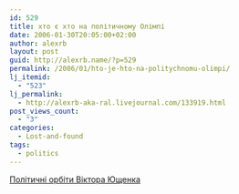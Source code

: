 ```yaml
---
id: 529
title: хто є хто на політичному Олімпі
date: 2006-01-30T20:05:00+02:00
author: alexrb
layout: post
guid: http://alexrb.name/?p=529
permalink: /2006/01/hto-je-hto-na-politychnomu-olimpi/
lj_itemid:
  - "523"
lj_permalink:
  - http://alexrb-aka-ral.livejournal.com/133919.html
post_views_count:
  - "3"
categories:
  - Lost-and-found
tags:
  - politics
---
```

<a href="http://pravda.com.ua/news/2006/1/30/38185.htm" target="_blank">Політичні орбіти Віктора Ющенка</a>